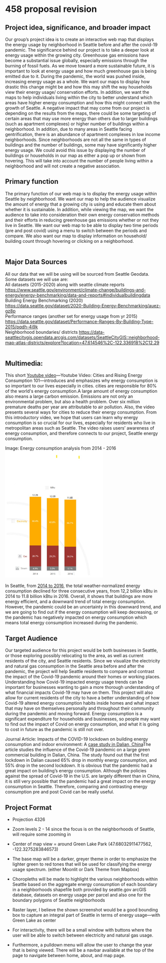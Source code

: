 # 458 proposal revision

## Project idea, significance, and broader impact
Our group’s project idea is to create an interactive web map that displays the energy usage by neighborhood in Seattle before and after the covid-19 pandemic. The significance behind our project is to take a deeper look at energy usage within the growing city. Greenhouse gas emissions have become a substantial issue globally, especially emissions through the burning of fossil fuels. As we move toward a more sustainable future, it is important to look at energy usage and how much greenhouse gas is being emitted due to it. During the pandemic, the world was pushed inside, increasing energy usage as a whole. We want our maps to display how drastic this change might be and how this may shift the way households view their energy usage/ conservation efforts. In addition, we want the maps to help individuals living within the city to better understand which areas have higher energy consumption and how this might connect with the growth of Seattle. A negative impact that may come from our project is depending on the results from the maps, there could be some targeting of certain areas that may use more energy than others due to larger buildings (such as apartment complexes) or higher number of buildings within a neighborhood. In addition, due to many areas in Seattle facing gentrification, there is an abundance of apartment complexes in low income neighborhoods. Since neighborhoods are not all the same in types of buildings and the number of buildings, some may have significantly higher energy usage. We could avoid this issue by displaying the number of buildings or households in our map as either a pop up or shown from hovering. This will take into account the number of people living within a neighborhood and will not create a negative association.

## Primary function
The primary function of our web map is to display the energy usage within Seattle by neighborhood. We want our map to help the audience visualize the amount of energy that a growing city is using and educate them about whether it is sustainable. In addition, while viewing the map, we want the audience to take into consideration their own energy conservation methods and their efforts in reducing greenhouse gas emissions whether or not they live in Seattle. We want our web map to be able to display two time periods (pre and post covid) using a menu to switch between the periods and compare. We also want our map to display information on household/ building count through hovering or clicking on a neighborhood.  <br> <br>

## Major Data Sources
All our data that we will be using will be sourced from Seattle Geodata. Some datasets we will use are: <br>
All datasets (2015-2020) along with seattle climate reports
https://www.seattle.gov/environment/climate-change/buildings-and-energy/energy-benchmarking/data-and-reports#individualbuildingdata
<br>
Building Energy Benchmarking (2020)
https://data.seattle.gov/dataset/2020-Building-Energy-Benchmarking/auez-gz8p
<br>
Performance ranges (another set for energy usage from yr 2015)
https://data.seattle.gov/dataset/Performance-Ranges-By-Building-Type-2015/pqdh-4i9k
<br>
Neighborhood boundaries/ districts
https://data-seattlecitygis.opendata.arcgis.com/datasets/SeattleCityGIS::neighborhood-map-atlas-districts/explore?location=47.614546%2C-122.336918%2C12.29
<br>
<br>

## Multimedia:
This short [Youtube video](https://www.youtube.com/watch?v=7itJt8c0V8M)—Youtube Video: Cities and Rising Energy Consumption 101—introduces and emphasizes why energy consumption is so important to our lives especially in cities. cities are responsible for 80% of the world's energy consumption.A large amount of energy consumption also means a large carbon emission. Emissions are not only an environmental problem, but also a health problem. Over six million premature deaths per year are attributable to air pollution. Also, the video presents several ways for cities to reduce their energy consumption. From this introductory video, we hope that users can learn why energy consumption is so crucial for our lives, especially for residents who live in metropolitan areas such as Seattle. The video raises users’ awareness of energy consumption, and therefore connects to our project, Seattle energy consumption. 

Image: Energy consumption analysis from 2014 - 2016 <br>
![consumptionanalysis](imgs/energybar.png)
 

In Seattle, from [2014 to 2016](https://www.energy.gov/eere/slsc/downloads/seattle-energy-benchmarking-analysis-report), the total weather-normalized energy consumption declined for three consecutive years, from 12,2 billion kBtu in 2014 to 11.8 billion kBtu in 2016. Overall, it shows that buildings are more energy efficient, and a downward trend of total energy consumption. However, the pandemic could be an uncertainty in this downward trend, and we are going to find out if the energy consumption will keep decreasing, or the pandemic has negatively impacted on energy consumption which means total energy consumption increased during the pandemic. 

## Target Audience
Our targeted audience for this project would be both businesses in Seattle, or those exploring possibly relocating to the area, as well as current residents of the city, and Seattle residents.  Since we visualize the electricity and natural gas consumption in the Seattle area before and after the pandemic, the project will help Seattle residents to compare and contrast the impact of the Covid-19 pandemic around their homes or working places. Understanding how Covid-19 impacted energy usage trends can be important for businesses wanting to gain a more thorough understanding of what financial impacts Covid-19 may have on them.  This project will also allow for current residents of the city to have a better understanding of how Covid-19 altered energy consumption habits inside homes and what impact that may have on themselves personally and throughout their community during the pandemic and moving forward. Energy consumption is a significant expenditure for households and businesses, so people may want to find out the impact of Covid on energy consumption, and what it is going to cost in future as the pandemic is still not over. 

Journal Article: Impacts of the COVID-19 lockdown on building energy consumption and indoor environment: A [case study in Dalian, China](https://www.ncbi.nlm.nih.gov/pmc/articles/PMC8959662/)The article studies the influence of the Covid-19 pandemic on a large green commercial building in Dalian, China. The study found out that the first lockdown in Dalian caused 65% drop in monthly energy consumption, and 55% drop in the second lockdown. It is obvious that the pandemic had a great impact on building’s energy consumption. Although the policies against the spread of Covid-19 in the U.S. are largely different than in China, it is still very possible that the pandemic had a great impact on the energy consumption in Seattle. Therefore, comparing and contrasting energy consumption pre and post Covid can be really useful. 


## Project Format

* Projection 4326
* Zoom levels 2 - 14 since the focus is on the neighborhoods of Seattle, will require some zooming in
* Center of map view = around Green Lake Park (47.68032911477562, -122.3275283846573)
* The base map will be a darker, greyer theme in order to emphasize the lighter green to red tones that will be used for classifying the energy usage spectrum. (either Moonlit or Dark Theme from Mapbox)
* Choropleths will be made to highlight the various neighborhoods within Seattle based on the aggregate energy consumption of each boundary in a neighborhoods shapefile
both provided by seattle.gov arcGIS database, datasets on energy usage per parcel and also one for the boundary polygons of Seattle neighborhoods
* Raster layer, I believe the shown screenshot would be a good bounding box to capture an integral part of Seattle in terms of energy usage—with Green Lake as center

* For interactivity, there will be a small window with buttons where the user will be able to switch between electricity and natural gas usage.
* Furthermore, a pulldown menu will allow the user to change the year that is being viewed.
There will be a navbar available at the top of the page to navigate between home, about, and map page.
